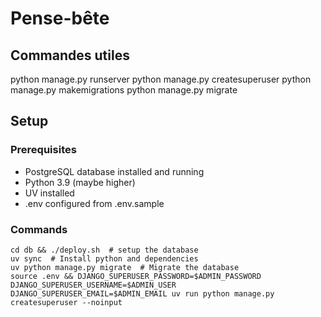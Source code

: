 # Pense-bête

## Commandes utiles

python manage.py runserver
python manage.py createsuperuser
python manage.py makemigrations
python manage.py migrate

## Setup

### Prerequisites

- PostgreSQL database installed and running
- Python 3.9 (maybe higher)
- UV installed
- .env configured from .env.sample

### Commands

```shell
cd db && ./deploy.sh  # setup the database
uv sync  # Install python and dependencies
uv python manage.py migrate  # Migrate the database
source .env && DJANGO_SUPERUSER_PASSWORD=$ADMIN_PASSWORD DJANGO_SUPERUSER_USERNAME=$ADMIN_USER DJANGO_SUPERUSER_EMAIL=$ADMIN_EMAIL uv run python manage.py createsuperuser --noinput
```
